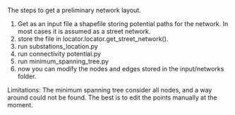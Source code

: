 
The steps to get a preliminary network layout.

1. Get as an input file a shapefile storing potential paths for the network. In most cases it is assumed as a street network.
2. store the file in locator.locator.get_street_network().
3. run substations_location.py
4. run connectivity potential.py
5. run minimum_spanning_tree.py
6. now you can modify the nodes and edges stored in the input/networks folder.

Limitations:
The minimum spanning tree consider all nodes, and a way around could not be found. The best is to edit the points
manually at the moment.
